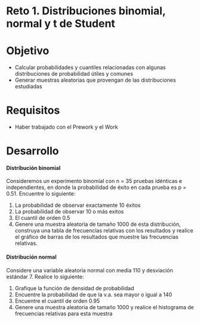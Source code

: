 # Reto 1. Distribuciones binomial, normal y t de Student

# Objetivo

- Calcular probabilidades y cuantiles relacionadas con algunas distribuciones de probabilidad útiles y comunes
- Generar muestras aleatorias que provengan de las distribuciones estudiadas

# Requisitos

- Haber trabajado con el Prework y el Work

# Desarrollo

#### Distribución binomial

Consideremos un experimento binomial con n = 35 pruebas idénticas e independientes, en donde la probabilidad de éxito en cada prueba es p = 0.51. Encuentre lo siguiente: 

1. La probabilidad de observar exactamente 10 éxitos
2. La probabilidad de observar 10 o más exitos
3. El cuantil de orden 0.5
4. Genere una muestra aleatoria de tamaño 1000 de esta distribución, construya una tabla de frecuencias relativas con los resultados y realice el gráfico de barras de los resultados que muestre las frecuencias relativas.

#### Distribución normal

Considere una variable aleatoria normal con media 110 y desviación estándar 7. Realice lo siguiente:

1. Grafique la función de densidad de probabilidad
2. Encuentre la probabilidad de que la v.a. sea mayor o igual a 140
3. Encuentre el cuantil de orden 0.95
4. Genere una muestra aleatoria de tamaño 1000 y realice el histograma de frecuencias relativas para esta muestra
